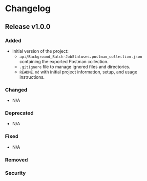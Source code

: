 # Changelog

## Release v1.0.0

### Added
- Initial version of the project:
  - `api/Background_Batch-JobStatuses.postman_collection.json` containing the exported Postman collection.
  - `.gitignore` file to manage ignored files and directories.
  - `README.md` with initial project information, setup, and usage instructions.

### Changed
- N/A

### Deprecated
- N/A

### Fixed
- N/A

### Removed
### Security